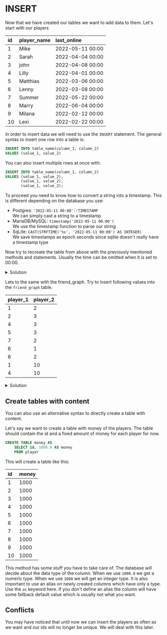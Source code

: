 # INSERT

Now that we have created our tables we want to add data to them.
Let's start with our players

| id  | player\_name | last\_online     |
|:----|:-------------|:-----------------|
| 1   | Mike         | 2022-05-11 00:00 |
| 2   | Sarah        | 2022-04-04 00:00 |
| 3   | john         | 2022-04-08 00:00 |
| 4   | Lilly        | 2022-04-01 00:00 |
| 5   | Matthias     | 2022-03-06 00:00 |
| 6   | Lenny        | 2022-03-08 00:00 |
| 7   | Summer       | 2022-05-22 00:00 |
| 8   | Marry        | 2022-06-04 00:00 |
| 9   | Milana       | 2022-02-12 00:00 |
| 10  | Lexi         | 2022-02-22 00:00 |

In order to insert data we will need to use the `INSERT` statement.
The general syntax to insert one row into a table is:

```sql
INSERT INTO table_name(column_1, column_2)
VALUES (value_1, value_2)
```

You can also insert multiple rows at once with:

```sql
INSERT INTO table_name(column_1, column_2)
VALUES (value_1, value_2),
       (value_1, value_2),
       (value_1, value_2);
```

To proceed you need to know how to convert a string into a timestamp.
This is different depending on the database you use:

- Postgres: `'2022-05-11 00:00'::TIMESTAMP`\
  We can simply cast a string to a timestamp
- MariaDB/MySQL: `timestamp('2022-05-11 00:00')`\
  We use the timestamp function to parse our string
- SqLite: `CAST(STRFTIME('%s', '2022-05-11 00:00') AS INTEGER)`\
  We save timestamps as epoch seconds since sqlite doesn't really have a timestamp type

Now try to recreate the table from above with the previously mentioned methods and statements.
Usually the time can be omitted when it is set to 00:00.
  
<details>
<summary>Solution</summary>

**MariaDB/MySQL**
```sql
INSERT INTO player(id, player_name, last_online)
VALUES (1, 'Mike', TIMESTAMP('2022-05-11 00:00')),
       (2, 'Sarah', TIMESTAMP('2022-04-04 00:00')),
       (3, 'john', TIMESTAMP('2022-04-08 00:00')),
       (4, 'Lilly', TIMESTAMP('2022-04-02 00:00')),
       (5, 'Matthias', TIMESTAMP('2022-03-06 00:00')),
       (6, 'Lenny', TIMESTAMP('2022-03-08 00:00')),
       (7, 'Summer', TIMESTAMP('2022-05-22 00:00')),
       (8, 'Marry', TIMESTAMP('2022-06-04 00:00')),
       (9, 'Milana', TIMESTAMP('2022-02-12 00:00')),
       (10, 'Lexi', TIMESTAMP('2022-02-22 00:00'));
```

**PostgreSQL**
```sql
INSERT INTO player(id, player_name, last_online)
VALUES (1, 'Mike', '2022-05-11 00:00'::TIMESTAMP),
       (2, 'Sarah', '2022-04-04 00:00'::TIMESTAMP),
       (3, 'john', '2022-04-08 00:00'::TIMESTAMP),
       (4, 'Lilly', '2022-04-01 00:00'::TIMESTAMP),
       (5, 'Matthias', '2022-03-06 00:00'::TIMESTAMP),
       (6, 'Lenny', '2022-03-08 00:00'::TIMESTAMP),
       (7, 'Summer', '2022-05-22 00:00'::TIMESTAMP),
       (8, 'Marry', '2022-06-04 00:00'::TIMESTAMP),
       (9, 'Milana', '2022-02-12 00:00'::TIMESTAMP),
       (10, 'Lexi', '2022-02-22 00:00'::TIMESTAMP);
```

**SqLite**
```sql
INSERT INTO player(id, player_name, last_online)
VALUES (1, 'Mike', CAST(STRFTIME('%s', '2022-05-11 00:00') AS INTEGER)),
       (2, 'Sarah', CAST(STRFTIME('%s', '2022-04-04 00:00') AS INTEGER)),
       (3, 'John', CAST(STRFTIME('%s', '2022-04-08 00:00') AS INTEGER)),
       (4, 'Lilly', CAST(STRFTIME('%s', '2022-04-02 00:00') AS INTEGER)),
       (5, 'Matthias', CAST(STRFTIME('%s', '2022-03-06 00:00') AS INTEGER)),
       (6, 'Lenny', CAST(STRFTIME('%s', '2022-03-08 00:00') AS INTEGER)),
       (7, 'Summer', CAST(STRFTIME('%s', '2022-05-22 00:00') AS INTEGER)),
       (8, 'Marry', CAST(STRFTIME('%s', '2022-06-04 00:00') AS INTEGER)),
       (9, 'Milana', CAST(STRFTIME('%s', '2022-02-12 00:00') AS INTEGER)),
       (10, 'Lexi', CAST(STRFTIME('%s', '2022-02-22 00:00') AS INTEGER));

```
  
</details>

Lets to the same with the friend_graph.
Try to insert following values into the `friend_graph` table.

| player\_1 | player\_2 |
|:----------|:----------|
| 1         | 2         |
| 2         | 3         |
| 4         | 3         |
| 5         | 3         |
| 7         | 2         |
| 6         | 1         |
| 6         | 2         |
| 1         | 10        |
| 4         | 10        |

<details>
<summary>Solution</summary>

```sql
INSERT INTO friend_graph(player_1, player_2)
VALUES (1, 2),
       (2, 3),
       (4, 3),
       (5, 3),
       (7, 2),
       (6, 1),
       (6, 2),
       (1, 10),
       (4, 10);
```

</details>

## Create tables with content

You can also use an alternative syntax to directly create a table with content.

Let's say we want to create a table with money of the players.
The table should contain the id and a fixed amount of money for each player for now.

```sql
CREATE TABLE money AS 
    SELECT id, 1000.0 AS money
    FROM player

```

This will create a table like this:

| id  | money |
|:----|:------|
| 1   | 1000  |
| 2   | 1000  |
| 3   | 1000  |
| 4   | 1000  |
| 5   | 1000  |
| 6   | 1000  |
| 7   | 1000  |
| 8   | 1000  |
| 9   | 1000  |
| 10  | 1000  |

This method has some stuff you have to take care of.
The database will decide about the data type of the column.
When we use `1000.0` we get a numeric type.
When we use `1000` we will get an integer type.
It is also important to use an alias on newly created columns which have only a type.
Use the `as` keyword here.
If you don't define an alias the column will have some fallback default value which is usually not what you want. 


## Conflicts
You may have noticed that until now we can insert the players as often as we want and our ids will no longer be unique.
We will deal with this later.
